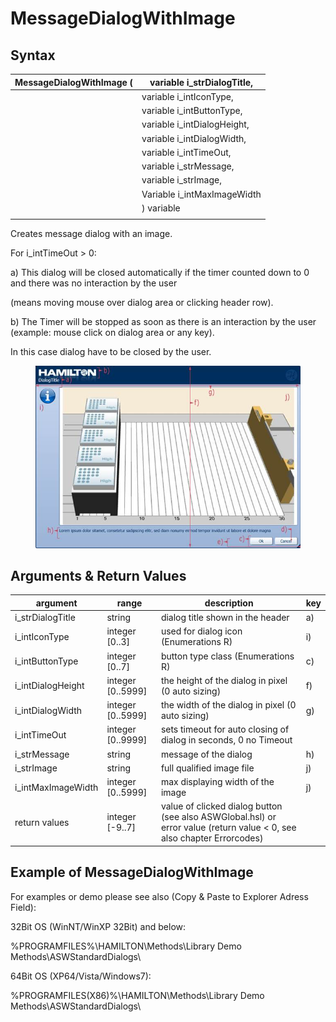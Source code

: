 # MessageDialogWithImage

## Syntax

| MessageDialogWithImage ( | variable i\_strDialogTitle,  |
| ------------------------ | ---------------------------- |
|                          | variable i\_intIconType,     |
|                          | variable i\_intButtonType,   |
|                          | variable i\_intDialogHeight, |
|                          | variable i\_intDialogWidth,  |
|                          | variable i\_intTimeOut,      |
|                          | variable i\_strMessage,      |
|                          | variable i\_strImage,        |
|                          | Variable i\_intMaxImageWidth |
|                          | ) variable                   |
|                          |                              |

Creates message dialog with an image.

For i\_intTimeOut > 0:

a)    This dialog will be closed automatically if the timer counted down to 0 and there was no interaction by the user

(means moving mouse over dialog area or clicking header row).

b)    The Timer will be stopped as soon as there is an interaction by the user (example: mouse click on dialog area or any key).

In this case dialog have to be closed by the user.

<figure><img src="../../../../.gitbook/assets/image (11) (1) (1).png" alt=""><figcaption></figcaption></figure>

## Arguments & Return Values

| argument            | range              | description                                                                                                            | key |
| ------------------- | ------------------ | ---------------------------------------------------------------------------------------------------------------------- | --- |
| i\_strDialogTitle   | string             | dialog title shown in the header                                                                                       | a)  |
| i\_intIconType      | integer \[0..3]    | used for dialog icon (Enumerations R)                                                                                  | i)  |
| i\_intButtonType    | integer \[0..7]    | button type class (Enumerations R)                                                                                     | c)  |
| i\_intDialogHeight  | integer \[0..5999] | the height of the dialog in pixel (0 auto sizing)                                                                      | f)  |
| i\_intDialogWidth   | integer \[0..5999] | the width of the dialog in pixel (0 auto sizing)                                                                       | g)  |
| i\_intTimeOut       | integer \[0..9999] | sets timeout for auto closing of dialog in seconds, 0 no Timeout                                                       |     |
| i\_strMessage       | string             | message of the dialog                                                                                                  | h)  |
| i\_strImage         | string             | full qualified image file                                                                                              | j)  |
| i\_intMaxImageWidth | integer \[0..5999] | max displaying width of the image                                                                                      | j)  |
| return values       | integer \[-9..7]   | value of clicked dialog button (see also ASWGlobal.hsl) or error value (return value < 0, see also chapter Errorcodes) |     |

## Example of MessageDialogWithImage

For examples or demo please see also (Copy & Paste to Explorer Adress Field):

32Bit OS (WinNT/WinXP 32Bit) and below:

%PROGRAMFILES%\HAMILTON\Methods\Library Demo Methods\ASWStandardDialogs\\

64Bit OS (XP64/Vista/Windows7):

%PROGRAMFILES(X86)%\HAMILTON\Methods\Library Demo Methods\ASWStandardDialogs\\

